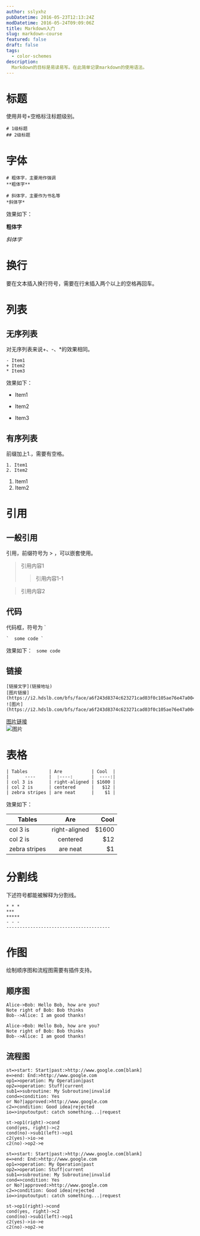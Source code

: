 ```yaml
---
author: sslyxhz
pubDatetime: 2016-05-23T12:13:24Z
modDatetime: 2016-05-24T09:09:06Z
title: Markdown入门
slug: markdown-course
featured: false
draft: false
tags:
  - color-schemes
description:
  Markdown的目标是易读易写。在此简单记录markdown的使用语法。
---
```



# 标题
使用井号+空格标注标题级别。
```
# 1级标题
## 2级标题
```

# 字体
```
# 粗体字，主要用作强调
**粗体字**

# 斜体字，主要作为书名等
*斜体字*
```
效果如下：

**粗体字**

*斜体字*

# 换行
要在文本插入换行符号，需要在行末插入两个以上的空格再回车。

# 列表
## 无序列表
对无序列表来说+、-、*的效果相同。
```
- Item1
+ Item2
* Item3
```
效果如下：
- Item1
+ Item2
* Item3

## 有序列表
前缀加上1.，需要有空格。
```
1. Item1
2. Item2
```
1. Item1
2. Item2

# 引用
## 一般引用
引用，前缀符号为 >  ，可以嵌套使用。

> 引用内容1
>> 引用内容1-1  

> 引用内容2

## 代码
代码框，符号为 `

```
`  some code `
```
效果如下：
`  some code `

## 链接
```
[链接文字](链接地址)  
[图片链接](https://i2.hdslb.com/bfs/face/a6f243d8374c623271cad03f0c105ae76e47a004.jpg)  
![图片](https://i2.hdslb.com/bfs/face/a6f243d8374c623271cad03f0c105ae76e47a004.jpg)  
```
[图片链接](https://i2.hdslb.com/bfs/face/a6f243d8374c623271cad03f0c105ae76e47a004.jpg)  
![图片](https://i2.hdslb.com/bfs/face/a6f243d8374c623271cad03f0c105ae76e47a004.jpg)  

# 表格
```
| Tables        | Are           | Cool  |
|      ----     |  :----:       |  ----:|
| col 3 is      | right-aligned | $1600 |
| col 2 is      | centered      |   $12 |
| zebra stripes | are neat      |    $1 |
```
效果如下：  

| Tables        | Are           | Cool  |
|      ----     |  :----:       |  ----:|
| col 3 is      | right-aligned | $1600 |
| col 2 is      | centered      |   $12 |
| zebra stripes | are neat      |    $1 |

# 分割线
下述符号都能被解释为分割线。  

```
* * *
***
*****
- - -
---------------------------------------
```

# 作图
绘制顺序图和流程图需要有插件支持。
## 顺序图
```
Alice->Bob: Hello Bob, how are you?
Note right of Bob: Bob thinks
Bob-->Alice: I am good thanks!
```

```sequence
Alice->Bob: Hello Bob, how are you?
Note right of Bob: Bob thinks
Bob-->Alice: I am good thanks!
```
## 流程图
```
st=>start: Start|past:>http://www.google.com[blank]
e=>end: End:>http://www.google.com
op1=>operation: My Operation|past
op2=>operation: Stuff|current
sub1=>subroutine: My Subroutine|invalid
cond=>condition: Yes
or No?|approved:>http://www.google.com
c2=>condition: Good idea|rejected
io=>inputoutput: catch something...|request

st->op1(right)->cond
cond(yes, right)->c2
cond(no)->sub1(left)->op1
c2(yes)->io->e
c2(no)->op2->e
```

```flow
st=>start: Start|past:>http://www.google.com[blank]
e=>end: End:>http://www.google.com
op1=>operation: My Operation|past
op2=>operation: Stuff|current
sub1=>subroutine: My Subroutine|invalid
cond=>condition: Yes
or No?|approved:>http://www.google.com
c2=>condition: Good idea|rejected
io=>inputoutput: catch something...|request

st->op1(right)->cond
cond(yes, right)->c2
cond(no)->sub1(left)->op1
c2(yes)->io->e
c2(no)->op2->e
```